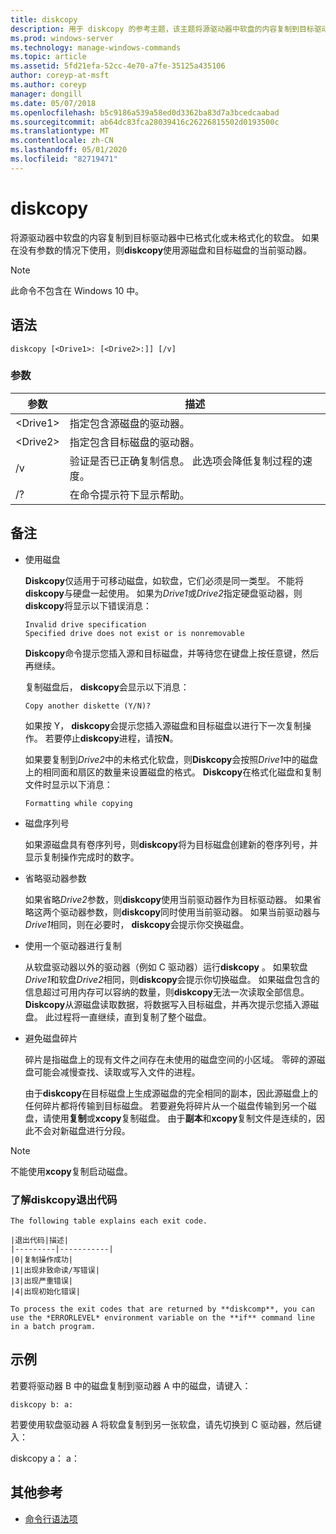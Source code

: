 ```yaml
---
title: diskcopy
description: 用于 diskcopy 的参考主题，该主题将源驱动器中软盘的内容复制到目标驱动器中已格式化或未格式化的软盘。
ms.prod: windows-server
ms.technology: manage-windows-commands
ms.topic: article
ms.assetid: 5fd21efa-52cc-4e70-a7fe-35125a435106
author: coreyp-at-msft
ms.author: coreyp
manager: dongill
ms.date: 05/07/2018
ms.openlocfilehash: b5c9186a539a58ed0d3362ba83d7a3bcedcaabad
ms.sourcegitcommit: ab64dc83fca28039416c26226815502d0193500c
ms.translationtype: MT
ms.contentlocale: zh-CN
ms.lasthandoff: 05/01/2020
ms.locfileid: "82719471"
---
```

# <a name="diskcopy"></a>diskcopy

将源驱动器中软盘的内容复制到目标驱动器中已格式化或未格式化的软盘。 如果在没有参数的情况下使用，则**diskcopy**使用源磁盘和目标磁盘的当前驱动器。



> [!NOTE]
> 此命令不包含在 Windows 10 中。

## <a name="syntax"></a>语法

```
diskcopy [<Drive1>: [<Drive2>:]] [/v]
```

### <a name="parameters"></a>参数

|参数|描述|
|---------|-----------|
|\<Drive1>|指定包含源磁盘的驱动器。|
|\<Drive2>|指定包含目标磁盘的驱动器。|
|/v|验证是否已正确复制信息。 此选项会降低复制过程的速度。|
|/?|在命令提示符下显示帮助。|

## <a name="remarks"></a>备注

-   使用磁盘

    **Diskcopy**仅适用于可移动磁盘，如软盘，它们必须是同一类型。 不能将**diskcopy**与硬盘一起使用。 如果为*Drive1*或*Drive2*指定硬盘驱动器，则**diskcopy**将显示以下错误消息：  
    ```
    Invalid drive specification
    Specified drive does not exist or is nonremovable
    ```  
    **Diskcopy**命令提示您插入源和目标磁盘，并等待您在键盘上按任意键，然后再继续。

    复制磁盘后， **diskcopy**会显示以下消息：  
    ```
    Copy another diskette (Y/N)?
    ```  
    如果按 Y， **diskcopy**会提示您插入源磁盘和目标磁盘以进行下一次复制操作。 若要停止**diskcopy**进程，请按**N**。

    如果要复制到*Drive2*中的未格式化软盘，则**Diskcopy**会按照*Drive1*中的磁盘上的相同面和扇区的数量来设置磁盘的格式。 **Diskcopy**在格式化磁盘和复制文件时显示以下消息：  
    ```
    Formatting while copying
    ```  
-   磁盘序列号

    如果源磁盘具有卷序列号，则**diskcopy**将为目标磁盘创建新的卷序列号，并显示复制操作完成时的数字。
-   省略驱动器参数

    如果省略*Drive2*参数，则**diskcopy**使用当前驱动器作为目标驱动器。 如果省略这两个驱动器参数，则**diskcopy**同时使用当前驱动器。 如果当前驱动器与*Drive1*相同，则在必要时， **diskcopy**会提示你交换磁盘。
-   使用一个驱动器进行复制

    从软盘驱动器以外的驱动器（例如 C 驱动器）运行**diskcopy** 。 如果软盘*Drive1*和软盘*Drive2*相同，则**diskcopy**会提示你切换磁盘。 如果磁盘包含的信息超过可用内存可以容纳的数量，则**diskcopy**无法一次读取全部信息。 **Diskcopy**从源磁盘读取数据，将数据写入目标磁盘，并再次提示您插入源磁盘。 此过程将一直继续，直到复制了整个磁盘。
-   避免磁盘碎片

    碎片是指磁盘上的现有文件之间存在未使用的磁盘空间的小区域。 零碎的源磁盘可能会减慢查找、读取或写入文件的进程。

    由于**diskcopy**在目标磁盘上生成源磁盘的完全相同的副本，因此源磁盘上的任何碎片都将传输到目标磁盘。 若要避免将碎片从一个磁盘传输到另一个磁盘，请使用**复制**或**xcopy**复制磁盘。 由于**副本**和**xcopy**复制文件是连续的，因此不会对新磁盘进行分段。

> [!NOTE]
> 不能使用**xcopy**复制启动磁盘。

### <a name="understanding-diskcopy-exit-codes"></a>了解**diskcopy**退出代码

    The following table explains each exit code.
    
    |退出代码|描述|
    |---------|-----------|
    |0|复制操作成功|
    |1|出现非致命读/写错误|
    |3|出现严重错误|
    |4|出现初始化错误|

    To process the exit codes that are returned by **diskcomp**, you can use the *ERRORLEVEL* environment variable on the **if** command line in a batch program.

## <a name="examples"></a>示例

若要将驱动器 B 中的磁盘复制到驱动器 A 中的磁盘，请键入：
```
diskcopy b: a:
```
若要使用软盘驱动器 A 将软盘复制到另一张软盘，请先切换到 C 驱动器，然后键入：

diskcopy a： a：

## <a name="additional-references"></a>其他参考

- [命令行语法项](command-line-syntax-key.md)